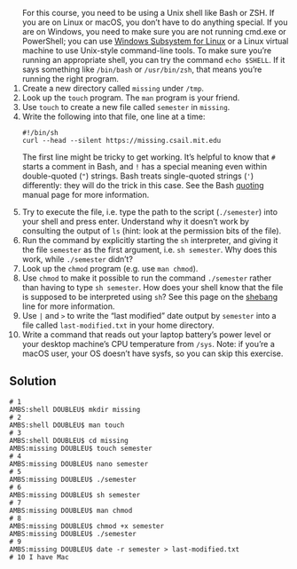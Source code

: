 <ol>
For this course, you need to be using a Unix shell like Bash or ZSH. If you
are on Linux or macOS, you don’t have to do anything special. If you are on
Windows, you need to make sure you are not running cmd.exe or PowerShell;
you can use <a href="https://docs.microsoft.com/en-us/windows/wsl/">Windows Subsystem for
Linux</a> or a Linux virtual
machine to use Unix-style command-line tools. To make sure you’re running
an appropriate shell, you can try the command <code class="language-plaintext highlighter-rouge">echo $SHELL</code>. If it says
something like <code class="language-plaintext highlighter-rouge">/bin/bash</code> or <code class="language-plaintext highlighter-rouge">/usr/bin/zsh</code>, that means you’re running the
right program.</li>
  <li>Create a new directory called <code class="language-plaintext highlighter-rouge">missing</code> under <code class="language-plaintext highlighter-rouge">/tmp</code>.</li>
  <li>Look up the <code class="language-plaintext highlighter-rouge">touch</code> program. The <code class="language-plaintext highlighter-rouge">man</code> program is your friend.</li>
  <li>Use <code class="language-plaintext highlighter-rouge">touch</code> to create a new file called <code class="language-plaintext highlighter-rouge">semester</code> in <code class="language-plaintext highlighter-rouge">missing</code>.</li>
  <li>Write the following into that file, one line at a time:
    <div class="language-plaintext highlighter-rouge"><div class="highlight"><pre class="highlight"><code>#!/bin/sh
curl --head --silent https://missing.csail.mit.edu
</code></pre></div>    </div>
    <p>The first line might be tricky to get working. It’s helpful to know that
<code class="language-plaintext highlighter-rouge">#</code> starts a comment in Bash, and <code class="language-plaintext highlighter-rouge">!</code> has a special meaning even within
double-quoted (<code class="language-plaintext highlighter-rouge">"</code>) strings. Bash treats single-quoted strings (<code class="language-plaintext highlighter-rouge">'</code>)
differently: they will do the trick in this case. See the Bash
<a href="https://www.gnu.org/software/bash/manual/html_node/Quoting.html">quoting</a>
manual page for more information.</p>
  </li>
  <li>Try to execute the file, i.e. type the path to the script (<code class="language-plaintext highlighter-rouge">./semester</code>)
into your shell and press enter. Understand why it doesn’t work by
consulting the output of <code class="language-plaintext highlighter-rouge">ls</code> (hint: look at the permission bits of the
file).</li>
  <li>Run the command by explicitly starting the <code class="language-plaintext highlighter-rouge">sh</code> interpreter, and giving it
the file <code class="language-plaintext highlighter-rouge">semester</code> as the first argument, i.e. <code class="language-plaintext highlighter-rouge">sh semester</code>. Why does
this work, while <code class="language-plaintext highlighter-rouge">./semester</code> didn’t?</li>
  <li>Look up the <code class="language-plaintext highlighter-rouge">chmod</code> program (e.g. use <code class="language-plaintext highlighter-rouge">man chmod</code>).</li>
  <li>Use <code class="language-plaintext highlighter-rouge">chmod</code> to make it possible to run the command <code class="language-plaintext highlighter-rouge">./semester</code> rather than
having to type <code class="language-plaintext highlighter-rouge">sh semester</code>. How does your shell know that the file is
supposed to be interpreted using <code class="language-plaintext highlighter-rouge">sh</code>? See this page on the
<a href="https://en.wikipedia.org/wiki/Shebang_(Unix)">shebang</a> line for more
information.</li>
  <li>Use <code class="language-plaintext highlighter-rouge">|</code> and <code class="language-plaintext highlighter-rouge">&gt;</code> to write the “last modified” date output by
<code class="language-plaintext highlighter-rouge">semester</code> into a file called <code class="language-plaintext highlighter-rouge">last-modified.txt</code> in your home
directory.</li>
  <li>Write a command that reads out your laptop battery’s power level or your
desktop machine’s CPU temperature from <code class="language-plaintext highlighter-rouge">/sys</code>. Note: if you’re a macOS
    user, your OS doesn’t have sysfs, so you can skip this exercise. </ol>

## Solution

```console
# 1
AMBS:shell DOUBLEU$ mkdir missing
# 2
AMBS:shell DOUBLEU$ man touch
# 3
AMBS:shell DOUBLEU$ cd missing
AMBS:missing DOUBLEU$ touch semester
# 4
AMBS:missing DOUBLEU$ nano semester 
# 5
AMBS:missing DOUBLEU$ ./semester
# 6 
AMBS:missing DOUBLEU$ sh semester
# 7 
AMBS:missing DOUBLEU$ man chmod
# 8
AMBS:missing DOUBLEU$ chmod +x semester
AMBS:missing DOUBLEU$ ./semester
# 9
AMBS:missing DOUBLEU$ date -r semester > last-modified.txt 
# 10 I have Mac
```

